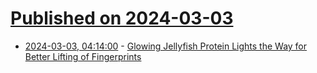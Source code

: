 # [Published on 2024-03-03](index.md)

* [2024-03-03, 04:14:00](https://soylentnews.org/article.pl?sid=24/03/01/086223&from=rss) - [Glowing Jellyfish Protein Lights the Way for Better Lifting of Fingerprints](https://soylentnews.org/article.pl?sid=24/03/01/086223&from=rss)
